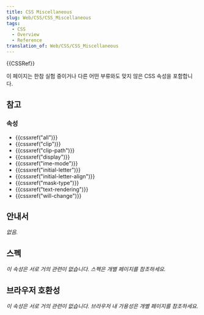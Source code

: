 ```yaml
---
title: CSS Miscellaneous
slug: Web/CSS/CSS_Miscellaneous
tags:
  - CSS
  - Overview
  - Reference
translation_of: Web/CSS/CSS_Miscellaneous
---
```


{{CSSRef}}

이 페이지는 한참 실험 중이거나 다른 어떤 부류와도 맞지 않은 CSS 속성을 포함합니다.

## 참고

### 속성

- {{cssxref("all")}}
- {{cssxref("clip")}}
- {{cssxref("clip-path")}}
- {{cssxref("display")}}
- {{cssxref("ime-mode")}}
- {{cssxref("initial-letter")}}
- {{cssxref("initial-letter-align")}}
- {{cssxref("mask-type")}}
- {{cssxref("text-rendering")}}
- {{cssxref("will-change")}}

## 안내서

_없음._

## 스펙

_이 속성은 서로 거의 관련이 없습니다. 스펙은 개별 페이지를 참조하세요._

## 브라우저 호환성

_이 속성은 서로 거의 관련이 없습니다. 브라우저 내 가용성은 개별 페이지를 참조하세요._

